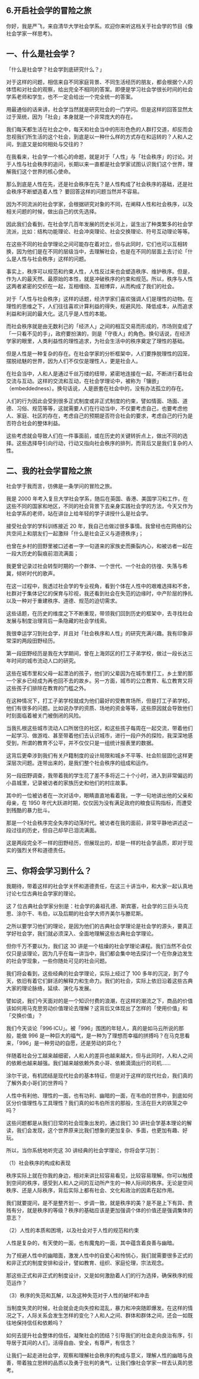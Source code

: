 ## 6.开启社会学的冒险之旅
你好，我是严飞，来自清华大学社会学系。欢迎你来听这档关于社会学的节目《像社会学家一样思考》。


一、什么是社会学？
---------


「什么是社会学？社会学到底研究什么？」


对于这样的问题，相信来自不同家庭背景、不同生活经历的朋友，都会根据个人的体悟和对社会的观察，给出完全不相同的答案。即便是学习社会学很长时间的社会学系老师和学生，也不一定会给出一个完全统一的答案。


用最通俗的话来讲，社会学当然就是研究社会的一门学问。但是这样的回答显然太过于笼统，因为「社会」本身就是一个非常庞大的存在。


我们每天都生活在社会之中，每天和社会当中的形形色色的人群打交道，却反而会忽视我们所生活的这个社会，到底是以一种什么样的方式存在和运转的？人和人之间，到底又是如何相处与交往的？


在我看来，社会学一个核心的命题，就是对于「人性」与「社会秩序」的讨论。对于人性与社会秩序的追问，长期以来一直都是社会学家试图认识我们这个世界，理解我们这个世界的核心使命。


那么到底是人性在先，还是社会秩序在先？是人性构成了社会秩序的基础，还是社会秩序不断塑造着人性？ 要回答这样的问题当然并不容易。


因为不同流派的社会学家，会根据研究对象的不同，在阐释人性和社会秩序，以及相关问题的时候，做出自己的优先选择。


因此我们会看到，在社会学几百年发展的历史长河上，诞生出了种类繁多的社会学流派，比如：结构功能理论、社会冲突理论、社会交换理论、符号互动理论等等。


在这些不同的社会学理论之间可能存在着对立，但与此同时，它们也可以互相转换，因为他们是在不同的层级当中，去理解社会，也是在不同的层面上去讨论「什么是人性与社会秩序」这样的问题。


事实上，秩序可以规范和约束人性，人性反过来也会塑造秩序、维护秩序。但是，作为人的最天然、最原始的本性，就是冲破秩序的约束和规范。所以，秩序与人性这两者紧密的交织在一起，互相缠绕、互相博弈，从而构成了我们的社会。


对于「人性与社会秩序」这样的话题，经济学家们喜欢强调人们是理性的动物。在理性的思维之下，人们往往喜欢计算利益的得失，规避风险、降低成本，从而追求利益和利润的最大化。这几乎是人性的本能。


而社会秩序就是由无数利己的「经济人」之间的相互交易而形成的，市场则变成了「一只看不见的手」，政府要扮演的，则是「守夜人」的角色。换句话说，在经济学家的眼里，人类利益性的理性追求，为社会生活中的秩序奠定了理性的基础。


但是人性是一种复杂的存在。在社会学家的分析框架中，人们要挣脱理性的囚笼，摆脱祛魅的世界，因为人们不仅仅是理性人，更是社会人。


在社会当中，人和人是通过千丝万缕的纽带，紧密地连接在一起，不断进行着社会交流与互动。这样的交流和互动，在社会学理论中，被称为「镶嵌」（embeddedness）。换句话说，人是嵌套在社会中的，没有办法孤立的存在。


人们的行为因此会受到很多正式制度或非正式制度的约束，譬如情面、场面、道德、习俗、规范等等，这就需要人们在行动当中，不仅要考虑自己，也要考虑他人、家庭、社区的存在，考虑自己的预期是否符合社会的要求，考虑自己的行为是否符合社会的整体利益。


这些考虑就会导致人们在一件事面前，或在历史的关键转折点上，做出不同的选择。这些选择导引向行动，行动又指向社会秩序的排列，而背后又是我们复杂的人性。


二、我的社会学冒险之旅
-----------


社会学于我而言，彷佛是一条学问的冒险之旅。


我是 2000 年考入复旦大学社会学系，随后在英国、香港、美国学习和工作，在这些不同的国家和地区，不同的社会背景下去亲身实践社会学的方法，今天又作为社会学系的老师，站在讲台上给年轻的学子讲授什么是社会学。


  



接受社会学的学科训练接近 20 年，我自己也做过很多事情。我曾经也在网络的公共空间上和朋友们一起激辩「什么是社会正义与道德秩序」；


也曾在乡村的田野里被口述者一字一句道来的家族史而撕裂内心，和被访者一起在一段大历史的裂痕前泪流满面；


我更曾记录过社会转型时期的一个群体、一个世代、一个社会的彷徨、失落与希冀，倾听时代的歌声。


在这一过程中，我透过社会学的专业视角，看到个体在人性中的艰难选择和不舍，社群对于集体记忆的保育与珍视，我还看到社会在失范的边缘时，中产阶层的挣扎以及一种对于重建秩序、道德、规范的迫切需求。


这些话题，在历史的维度之下不断重现，带领我们回到历史的框架中，去寻找社会发展与制度治理背后一条隐藏的社会学线索。


  



我很幸运学习到社会学，并且对「社会秩序和人性」的研究充满兴趣。我有印象非常深的两段田野经历。


第一段田野经历是我在大学期间，曾在上海郊区的打工子弟学校，做过一段长达三年时间的城市流动人口的研究。


这些在城市里和父母一起漂泊的孩子，他们的父辈因为在城市里打工，乡土里的那一个家乡已经成为再也回不去的故乡。另一方面，城市的公立教育、私立教育又将这些孩子们排除在教育的门槛之外。


在这种情况下，打工子弟学校就成为他们最好的受教育场所，但是打工子弟学校，他们有很多的问题。比如说办学的资质、场地的资金等等，这些原因就会导致他们时刻面临着被关门被倒闭的风险。


当我扎根这些城市流动人口所居住的社区，和这些孩子每周在一起交流，带着他们一起学习、做游戏、甚至带着他们去认识城市，进行一段户外的探险，我深深地感受到，所谓的教育不公平，并不仅仅只是一组统计报表里的数据。


这背后更牵涉到我们有关户籍制度的设计局限和城乡不平等、社会阶层固化这样更深层次问题。连带出来的，是我们整个社会秩序的组成和运作。


另一段田野调查，我带着我的学生花了差不多将近二十个小时，进入到非常偏远的小县城里，记录被访者的家族历史和他们的村庄故事。


其中的一位被访者在一次对话中，眼睛直直地看着我，一字一句地讲出他的父亲和母亲，在 1950 年代大跃进时期，仅仅因为没有满足政府的粮食征购指标，而遭受到残酷的暴力批斗。


那是一个社会秩序完全失序的动荡时代。被访者在我的面前，非常平静地讲述这一段过往的历史，但自己却早已泪流满面。


这是两段完全不一样的田野经历，但展现出的，却是一样的社会学品质，即对于现实的强烈关怀和道德责任。


三、你将会学习到什么？
-----------


我期待，带着这样的社会学关怀和道德责任，在这三十讲当中，和大家一起认真地讨论七位古典社会学家的理论。


这 7 位古典社会学家分别是：社会学的鼻祖孔德、斯宾塞，社会学的三巨头马克思、涂尔干、韦伯，以及后期的社会学大师齐美尔与滕尼斯。


之所以要学习他们的理论，是因为他们的古典社会学理论是社会学的源头，要真正学好社会学，我们就必须深入、全面地理解这些古典社会学理论。


但你千万不要以为，我们这 30 讲是一个枯燥的社会学理论课程。我们当然不会仅仅只是谈理论，因为几乎在每一讲当中，我们都会集中地去探讨一个在你身边发生的社会学现象，一些你随处可见的社会问题。


我们将会看到，这些经典的社会学理论，实际上经过了 100 多年的沉淀，到了今天，依旧有着它们鲜活的解释力和生命力。我们的社会，实际上依旧沿着这些古典大家的理论脉络，延续、演化与发展。


譬如说，我们今天面对的是一个知识付费的浪潮，在这样的潮流之下，商品的价值该如何用马克思劳动价值理论去理解？这背后又体现出了怎样的「使用价值」和「交换价值」？


我们今天谈论「996·ICU」。被「996」围困的年轻人，真的是如马云所说的那般，能做 996 是一种巨大的福气，是一种为了理想而幸福的拼搏吗？在马克思看来，「996」是一种劳动的自愿，还是劳动的异化？


伴随着社会分工越来越细密，人和人的差异也越来越大，但与此同时，人和人之间的依赖也越来越强。我们越来越依赖外卖小哥、依赖滴滴出行的司机……


涂尔干说，有机团结是现代社会的基本特征，但是对于这样的现代社会，我们真的了解外卖小哥们的世界吗？


  



人性中有利他、理性的一面，也有功利、幽暗的一面，在韦伯的世界中，到底如何区分价值理性与工具理性？我们真的如韦伯所言的那般，生活在巨大的铁笼之中吗？


这些问题都是从我们日常的社会现象出发的，通过我们 30 讲社会学基本理论的解读，我们会发现，这个世界原来比我们想象的更加复杂、多面，也更加有趣、好玩。


所以，当你系统地听完这 30 讲经典的社会学理论，你将会学习到：


（1）社会秩序的构成和表现


秩序实际上就在你我的身边，相对来讲比较容易看见，比较容易理解。你可以触摸到空间的秩序，感受到人和人之间的互动所产生的一种人际间的秩序。无论是空间秩序、还是人际秩序，背后实际上都有社会、文化和政治的因素在起作用。


我们就要提问，是不是整齐划一、步调一致，就是秩序的美？是不是上下有异、贵贱有分，就是秩序的等级？秩序的基础应该是更加强调个体的价值还是强调集体的意志？


（2）人性的本质和困境，以及社会对于人性的规范和约束


人性是复杂的，有天使的一面，也有魔鬼的一面，其中蕴含着良善与幽暗。


为了规避人性中的幽暗面，激发人性中的自爱心和怜悯心，我们就需要很多正式的和非正式的制度安排和设计，譬如教育、组织、家庭伦理，宗法观念。


那这些正式和非正式的制度设计，又是如何激励着人们的行为选择，确保秩序的规范运作？


（3）秩序的失范和瓦解，以及这种失范对于人性的破坏和冲击


当制度失灵的时候，社会就会走向失控和混乱，暴力和冲突随即爆发。在这样的情况之下，人际关系会发生怎样的变化？人和人之间、群体和群体之间，还会一如既往地保持信任和依赖吗？


如何去提升社会整体的信任，凝聚社会的团结？引导我们的社会走向良治有序，引导居于其间的人们，活得自由、安全，有尊严，有信念？


让我们一起走进社会学，观察和理解社会秩序的构成与意义，理解人性的幽暗与良善，带着独立思辨的品质以及勇于批判的勇气，让我们像社会学家一样去认真的思考。


 

